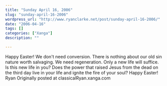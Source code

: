 ```yaml
---
title: "Sunday April 16, 2006"
slug: "sunday-april-16-2006"
wordpress_url: "http://www.ryanclarke.net/post/sunday-april-16-2006/"
date: "2006-04-16"
tags: []
categories: ["Xanga"]
description: ""

---
```


Happy Easter!
We don't need conversion. There is nothing about our old sin nature worth salvaging. We need regeneration. Only a new life will suffice. Is this new life in you? Does the power that raised Jesus from the dead on the third day live in your life and ignite the fire of your soul?
Happy Easter!
Ryan
Originally posted at classicalRyan.xanga.com
